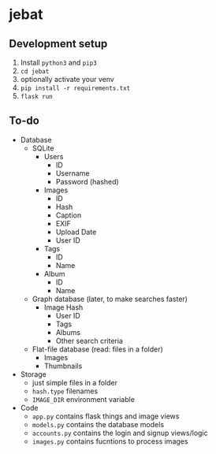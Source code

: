# jebat

## Development setup
1. Install `python3` and `pip3`
2. `cd jebat`
3. optionally activate your venv
4. `pip install -r requirements.txt`
5. `flask run`

## To-do
 - Database
     - SQLite
         - Users
             - ID
             - Username
             - Password (hashed)
         - Images
             - ID
             - Hash
             - Caption
             - EXIF
             - Upload Date
             - User ID
         - Tags
             - ID
             - Name
         - Album
             - ID
             - Name
     - Graph database (later, to make searches faster)
         - Image Hash
             - User ID
             - Tags
             - Albums
             - Other search criteria
     - Flat-file database (read: files in a folder)
         - Images
         - Thumbnails
 - Storage
     - just simple files in a folder
     - `hash.type` filenames
     - `IMAGE_DIR` environment variable
 - Code
     - `app.py` contains flask things and image views
     - `models.py` contains the database models
     - `accounts.py` contains the login and signup views/logic
     - `images.py` contains fucntions to process images